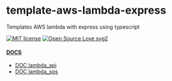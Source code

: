 # template-aws-lambda-express

Templates AWS lambda with express using typescript

[![MIT license](https://img.shields.io/badge/License-MIT-blue.svg)](https://lbesson.mit-license.org/)
[![Open Source Love svg2](https://img.shields.io/static/v1?label=Open&message=Source&color=green)](https://img.shields.io/)

#### [DOCS]()
+ [DOC lambda_api](https://github.com/welittonjr/template-aws-lambda-express/blob/master/lambda_api/README.md)
+ [DOC lambda_sqs](https://github.com/welittonjr/template-aws-lambda-express/blob/master/lambda_sqs/README.md)